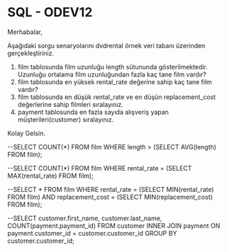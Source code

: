 # SQL - ODEV12

Merhabalar,

Aşağıdaki sorgu senaryolarını dvdrental örnek veri tabanı üzerinden gerçekleştiriniz.

1. film tablosunda film uzunluğu length sütununda gösterilmektedir. Uzunluğu ortalama film uzunluğundan fazla kaç tane film vardır?
2. film tablosunda en yüksek rental_rate değerine sahip kaç tane film vardır?
3. film tablosunda en düşük rental_rate ve en düşün replacement_cost değerlerine sahip filmleri sıralayınız.
4. payment tablosunda en fazla sayıda alışveriş yapan müşterileri(customer) sıralayınız.

Kolay Gelsin.

--SELECT COUNT(*) FROM film WHERE length > (SELECT AVG(length) FROM film);

--SELECT COUNT(*) FROM film WHERE rental_rate = (SELECT MAX(rental_rate) FROM film);

--SELECT * FROM film WHERE rental_rate = (SELECT MIN(rental_rate) FROM film) AND replacement_cost = (SELECT MIN(replacement_cost) FROM film);

--SELECT customer.first_name, customer.last_name, COUNT(payment.payment_id) FROM customer INNER JOIN payment ON payment.customer_id = customer.customer_id GROUP BY customer.customer_id;
 